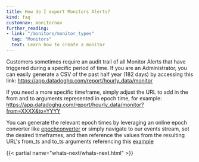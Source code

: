 ```yaml
---
title: How do I export Monitors Alerts?
kind: faq
customnav: monitornav
further_reading:
- link: "/monitors/monitor_types"
  tag: "Monitors"
  text: Learn how to create a monitor
---
```


Customers sometimes require an audit trail of all Monitor Alerts that have triggered during a specific period of time. If you are an Administrator, you can easily generate a CSV of the past half year (182 days) by accessing this link: https://app.datadoghq.com/report/hourly_data/monitor

If you need a more specific timeframe, simply adjust the URL to add in the from and to arguments represented in epoch time, for example: https://app.datadoghq.com/report/hourly_data/monitor?from=XXXX&to=YYYY

You can generate the relevant epoch times by leveraging an online epoch converter like [epochconverter](https://www.epochconverter.com/) or simply navigate to our events stream, set the desired timeframes, and then reference the values from the resulting URL's from_ts and to_ts arguments referencing this [example](https://cl.ly/343a0L1N2A3i)

{{< partial name="whats-next/whats-next.html" >}}